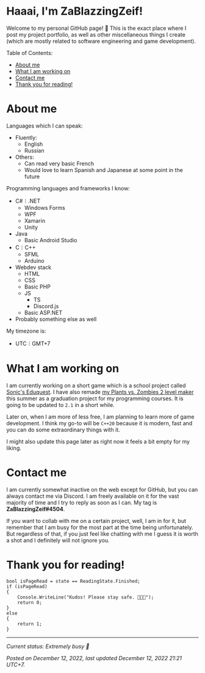 # Haaai, I'm ZaBlazzingZeif!
Welcome to my personal GitHub page! 👋
This is the exact place where I post my project portfolio, as well as other miscellaneous things I create (which are mostly related to software engineering and game development).

Table of Contents:
- [About me](#about-me)
- [What I am working on](#what-i-am-working-on)
- [Contact me](#contact-me)
- [Thank you for reading!](#thank-you-for-reading)

# About me
Languages which I can speak:
+ Fluently:
    + English
    + Russian
+ Others:
    + Can read very basic French
    + Would love to learn Spanish and Japanese at some point in the future

Programming languages and frameworks I know:
+ C#︱.NET
    + Windows Forms
    + WPF
    + Xamarin
    + Unity
+ Java
    + Basic Android Studio
+ C︱C++
    + SFML
    + Arduino
+ Webdev stack
    + HTML
    + CSS
    + Basic PHP
    + JS
        + TS
        + Discord.js
    + Basic ASP&#46;NET
+ Probably something else as well

My timezone is:
+ UTC︱GMT+7

# What I am working on
I am currently working on a short game which is a school project called [Sonic's Eduquest](https://github.com/ZaBlazzingZeif/SonicEduquest).
I have also remade [my Plants vs. Zombies 2 level maker](https://github.com/ZaBlazzingZeif/LevelEditor) this summer as a graduation project for my programming courses. It is going to be updated to `2.1` in a short while.

Later on, when I am more of less free, I am planning to learn more of game development. I think my go-to will be `C++20` because it is modern, fast and you can do some extraordinary things with it.

I might also update this page later as right now it feels a bit empty for my liking.

# Contact me
I am currently somewhat inactive on the web except for GitHub, but you can always contact me via Discord. I am freely available on it for the vast majority of time and I try to reply as soon as I can.
My tag is **ZaBlazzingZeif#4504**.

If you want to collab with me on a certain project, well, I am in for it, but remember that I am busy for the most part at the time being unfortunately.
But regardless of that, if you just feel like chatting with me I guess it is worth a shot and I definitely will not ignore you.

# Thank you for reading!

    bool isPageRead = state == ReadingState.Finished;
    if (isPageRead)
    {
        Console.WriteLine("Kudos! Please stay safe. 🧡💚💜");
        return 0;
    }
    else
    {
        return 1;
    }

***

*Current status: Extremely busy 🔴*

*Posted on December 12, 2022, last updated December 12, 2022 21:21 UTC+7.*

